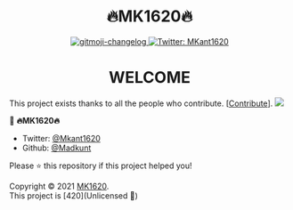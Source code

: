 <h1 align="center">🔥MK1620🔥</h1>
<p align="center">
  </a>
  </a>
  <a href="https://github.com/MadKunt/">
    <img src="https://img.shields.io/badge/GitHub-brightgreen.svg" alt="gitmoji-changelog">
  </a>
  <a href="https://twitter.com/MKant1620">
    <img alt="Twitter: MKant1620" src="https://img.shields.io/twitter/follow/MKant1620.svg?style=social" target="_blank" />
  </a>

<h1 align="center">WELCOME</h1>
<p align="center">

 



This project exists thanks to all the people who contribute. [[Contribute](🔥MK1620🔥)].
<a href="https://"><img src="https://.svg?width=890&button=false" /></a>

👤 **🔥MK1620🔥**

- Twitter: [@Mkant1620](https://twitter.com/MKant1620)
- Github: [@Madkunt](https://github.com/Madkunt)

 Please ⭐️ this repository if this project helped you!



Copyright © 2021 [MK1620](https://github.com/Madkunt/).<br />
This project is [420](Unlicensed 🤪) 



<!---
Madkunt/Madkunt is a ✨ special ✨ repository because its `README.md` (this file) appears on your GitHub profile.
You can click the Preview link to take a look at your changes.
--->

